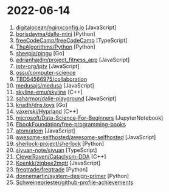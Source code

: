 # 2022-06-14

1. [digitalocean/nginxconfig.io](https://github.com/digitalocean/nginxconfig.io "⚙️ NGINX config generator on steroids 💉") [JavaScript]
2. [borisdayma/dalle-mini](https://github.com/borisdayma/dalle-mini "DALL·E Mini - Generate images from a text prompt") [Python]
3. [freeCodeCamp/freeCodeCamp](https://github.com/freeCodeCamp/freeCodeCamp "freeCodeCamp.org's open-source codebase and curriculum. Learn to code for free.") [TypeScript]
4. [TheAlgorithms/Python](https://github.com/TheAlgorithms/Python "All Algorithms implemented in Python") [Python]
5. [sheepla/pingu](https://github.com/sheepla/pingu "🐧ping command but with pingu") [Go]
6. [adrianhajdin/project_fitness_app](https://github.com/adrianhajdin/project_fitness_app "") [JavaScript]
7. [iptv-org/iptv](https://github.com/iptv-org/iptv "Collection of publicly available IPTV channels from all over the world") [JavaScript]
8. [ossu/computer-science](https://github.com/ossu/computer-science "🎓 Path to a free self-taught education in Computer Science!") 
9. [TBD54566975/collaboration](https://github.com/TBD54566975/collaboration "Collaboration - a word we made up which combines Collaboration and Innovation.") 
10. [medusajs/medusa](https://github.com/medusajs/medusa "The open-source Shopify alternative ⚡️") [JavaScript]
11. [skyline-emu/skyline](https://github.com/skyline-emu/skyline "Run Nintendo Switch homebrew & games on your Android device!") [C++]
12. [saharmor/dalle-playground](https://github.com/saharmor/dalle-playground "A playground to generate images from any text prompt using DALL-E Mini and based on OpenAI's DALL-E https://openai.com/blog/dall-e/") [JavaScript]
13. [knadh/dns.toys](https://github.com/knadh/dns.toys "A DNS server that offers useful utilities and services over the DNS protocol. Weather, world time, unit conversion etc.") [Go]
14. [vaxerski/Hyprland](https://github.com/vaxerski/Hyprland "Hyprland is a dynamic tiling Wayland compositor that doesn't sacrifice on its looks.") [C++]
15. [microsoft/Data-Science-For-Beginners](https://github.com/microsoft/Data-Science-For-Beginners "10 Weeks, 20 Lessons, Data Science for All!") [JupyterNotebook]
16. [EbookFoundation/free-programming-books](https://github.com/EbookFoundation/free-programming-books "📚 Freely available programming books") 
17. [atom/atom](https://github.com/atom/atom "The hackable text editor") [JavaScript]
18. [awesome-selfhosted/awesome-selfhosted](https://github.com/awesome-selfhosted/awesome-selfhosted "A list of Free Software network services and web applications which can be hosted on your own servers") [JavaScript]
19. [sherlock-project/sherlock](https://github.com/sherlock-project/sherlock "🔎 Hunt down social media accounts by username across social networks") [Python]
20. [siyuan-note/siyuan](https://github.com/siyuan-note/siyuan "📕 SiYuan is a local-first personal knowledge management system, supports fine-grained block-level reference, and Markdown WYSIWYG. 思源笔记是一款本地优先的个人知识管理系统， 支持细粒度块级引用和 Markdown 所见即所得。Roadmap https://github.com/orgs/siyuan-note/projects/1") [TypeScript]
21. [CleverRaven/Cataclysm-DDA](https://github.com/CleverRaven/Cataclysm-DDA "Cataclysm - Dark Days Ahead. A turn-based survival game set in a post-apocalyptic world.") [C++]
22. [Koenkk/zigbee2mqtt](https://github.com/Koenkk/zigbee2mqtt "Zigbee 🐝 to MQTT bridge 🌉, get rid of your proprietary Zigbee bridges 🔨") [JavaScript]
23. [freqtrade/freqtrade](https://github.com/freqtrade/freqtrade "Free, open source crypto trading bot") [Python]
24. [donnemartin/system-design-primer](https://github.com/donnemartin/system-design-primer "Learn how to design large-scale systems. Prep for the system design interview. Includes Anki flashcards.") [Python]
25. [Schweinepriester/github-profile-achievements](https://github.com/Schweinepriester/github-profile-achievements "A collection listing all Achievements available on the GitHub profile 🏆") 
